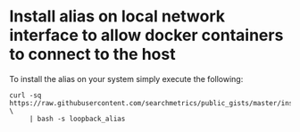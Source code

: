 # Install alias on local network interface to allow docker containers to connect to the host

To install the alias on your system simply execute the following:

    curl -sq https://raw.githubusercontent.com/searchmetrics/public_gists/master/installers/install.sh \
         | bash -s loopback_alias 

